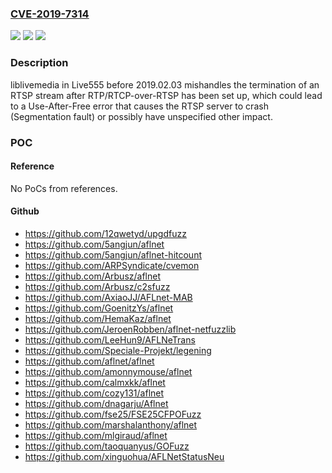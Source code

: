 ### [CVE-2019-7314](https://cve.mitre.org/cgi-bin/cvename.cgi?name=CVE-2019-7314)
![](https://img.shields.io/static/v1?label=Product&message=n%2Fa&color=blue)
![](https://img.shields.io/static/v1?label=Version&message=n%2Fa&color=blue)
![](https://img.shields.io/static/v1?label=Vulnerability&message=n%2Fa&color=brighgreen)

### Description

liblivemedia in Live555 before 2019.02.03 mishandles the termination of an RTSP stream after RTP/RTCP-over-RTSP has been set up, which could lead to a Use-After-Free error that causes the RTSP server to crash (Segmentation fault) or possibly have unspecified other impact.

### POC

#### Reference
No PoCs from references.

#### Github
- https://github.com/12qwetyd/upgdfuzz
- https://github.com/5angjun/aflnet
- https://github.com/5angjun/aflnet-hitcount
- https://github.com/ARPSyndicate/cvemon
- https://github.com/Arbusz/aflnet
- https://github.com/Arbusz/c2sfuzz
- https://github.com/AxiaoJJ/AFLnet-MAB
- https://github.com/GoenitzYs/aflnet
- https://github.com/HemaKaz/aflnet
- https://github.com/JeroenRobben/aflnet-netfuzzlib
- https://github.com/LeeHun9/AFLNeTrans
- https://github.com/Speciale-Projekt/legening
- https://github.com/aflnet/aflnet
- https://github.com/amonnymouse/aflnet
- https://github.com/calmxkk/aflnet
- https://github.com/cozy131/aflnet
- https://github.com/dnagarju/Aflnet
- https://github.com/fse25/FSE25CFPOFuzz
- https://github.com/marshalanthony/aflnet
- https://github.com/mlgiraud/aflnet
- https://github.com/taoquanyus/GOFuzz
- https://github.com/xinguohua/AFLNetStatusNeu

